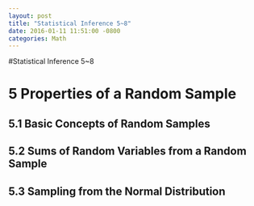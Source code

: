 ```yaml
---
layout: post
title: "Statistical Inference 5~8"
date: 2016-01-11 11:51:00 -0800
categories: Math
---
```


#Statistical Inference 5~8

# 5 Properties of a Random Sample

## 5.1 Basic Concepts of Random Samples

## 5.2 Sums of Random Variables from a Random Sample

## 5.3 Sampling from the Normal Distribution


